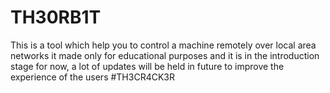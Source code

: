 # TH30RB1T
This is a tool which help you to control a machine remotely over local area networks it made only for educational purposes and it is in the introduction stage for now, a lot of updates will be held in future to improve the experience of the users 
#TH3CR4CK3R
